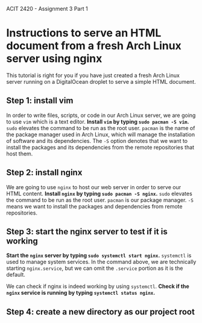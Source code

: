 ACIT 2420 - Assignment 3 Part 1
# Instructions to serve an HTML document from a fresh Arch Linux server using nginx
This tutorial is right for you if you have just created a fresh Arch Linux server running on a DigitalOcean droplet to serve a simple HTML document.

## Step 1: install vim
In order to write files, scripts, or code in our Arch Linux server, we are going to use `vim` which is a text editor. 
**Install `vim` by typing `sudo pacman -S vim`.**
`sudo` elevates the command to be run as the root user. `pacman` is the name of the package manager used in Arch Linux, which will manage the installation of software and its dependencies. The `-S` option denotes that we want to install the packages and its dependencies from the remote repositories that host them. 

## Step 2: install nginx
We are going to use `nginx` to host our web server in order to serve our HTML content.
**Install `nginx` by typing `sudo pacman -S nginx`.**
`sudo` elevates the command to be run as the root user. `pacman` is our package manager. `-S` means we want to install the packages and dependencies from remote repositories. 

## Step 3: start the nginx server to test if it is working
**Start the `nginx` server by typing `sudo systemctl start nginx`.**
`systemctl` is used to manage system services. In the command above, we are technically starting `nginx.service`, but we can omit the `.service` portion as it is the default. 

We can check if nginx is indeed working by using `systemctl`.
**Check if the `nginx` service is running by typing `systemctl status nginx`.**

## Step 4: create a new directory as our project root 

